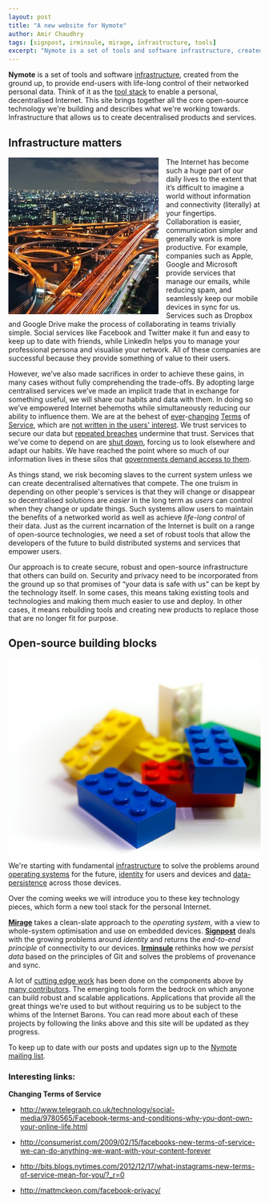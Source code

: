 ```yaml
---
layout: post
title: "A new website for Nymote"
author: Amir Chaudhry
tags: [signpost, irminsule, mirage, infrastructure, tools]
excerpt: "Nymote is a set of tools and software infrastructure, created from the ground up, to provide end-users with life-long control of their networked personal data."
---
```


**Nymote** is a set of tools and software [infrastructure][], created from the ground up, to provide end-users with life-long control of their networked personal data.  Think of it as the [tool stack][] to enable a personal, decentralised Internet.   This site brings together all the core open-source technology we're building and describes what we're working towards.  Infrastructure that allows us to create decentralised products and services.

## Infrastructure matters
<a href="http://www.flickr.com/photos/suzumenonamida/8206148949/"><img style="float:left; margin-right: 15px;" src="/images/higashi-osaka-junction.jpg"></a>
The Internet has become such a huge part of our daily lives to the extent that it’s difficult to imagine a world without information and connectivity (literally) at your fingertips. Collaboration is easier, communication simpler and generally work is more productive.  For example, companies such as Apple, Google and Microsoft provide services that manage our emails, while reducing spam, and seamlessly keep our mobile devices in sync for us. Services such as Dropbox and Google Drive make the process of collaborating in teams trivially simple.  Social services like Facebook and Twitter make it fun and easy to keep up to date with friends, while LinkedIn helps you to manage your professional persona and visualise your network.  All of these companies are successful because they provide something of value to their users.  

However, we’ve also made sacrifices in order to achieve these gains, in many cases without fully comprehending the trade-offs.  By adopting large centralised services we’ve made an implicit trade that in exchange for something useful, we will share our habits and data with them. In doing so we’ve empowered Internet behemoths while simultaneously reducing our ability to influence them. We are at the behest of [ever][tos1]-[changing][tos2] [Terms][tos3] of [Service][tos4], which are [not written in the users' interest][tosdr]. We trust services to secure our data but [repeated breaches][dropbox-breaches] undermine that trust.  Services that we've come to depend on are [shut down][google-reader-shutdown], forcing us to look elsewhere and adapt our habits.  We have reached the point where so much of our information lives in these silos that [governments demand access to them][guardian-nsa].  


As things stand, we risk becoming slaves to the current system unless we can create decentralised alternatives that compete. The one truism in depending on other people's services is that they will change or disappear so decentralised solutions are *easier* in the long term as *users* can control when they change or update things.  Such systems allow users to maintain the benefits of a networked world as well as achieve *life-long control* of their data.  Just as the current incarnation of the Internet is built on a range of open-source technologies, we need a set of robust tools that allow the developers of the future to build distributed systems and services that empower users.  

Our approach is to create secure, robust and open-source infrastructure that others can build on. Security and privacy need to be incorporated from the ground up so that promises of “your data is safe with us” can be kept by the technology itself. In some cases, this means taking existing tools and technologies and making them much easier to use and deploy. In other cases, it means rebuilding tools and creating new products to replace those that are no longer fit for purpose.


## Open-source building blocks

<a href="http://www.flickr.com/photos/jezpage/4990873353/"><img style="float:right" src="/images/lego-blocks.jpg"></a>
We're starting with fundamental [infrastructure][] to solve the problems around [operating systems][Mirage] for the future, [identity][Signpost] for users and devices and [data-persistence][Irminsule] across those devices.

Over the coming weeks we will introduce you to these key technology pieces, which form a new tool stack for the personal Internet.   

**[Mirage][]** takes a clean-slate approach to the *operating system*, with a view to whole-system optimisation and use on embedded devices.  **[Signpost][]** deals with the growing problems around *identity* and returns the *end-to-end principle* of connectivity to our devices.  **[Irminsule][]** rethinks how we *persist data* based on the principles of Git and solves the problems of provenance and sync. 

A lot of [cutting edge work][papers] has been done on the components above by [many contributors][about].  The emerging tools form the bedrock on which anyone can build robust and scalable applications.  Applications that provide all the great things we're used to but without requiring us to be subject to the whims of the Internet Barons.  You can read more about each of these projects by following the links above and this site will be updated as they progress.

To keep up to date with our posts and updates sign up to the [Nymote mailing list][followers-list].


[Nymote]: http://nymote.org
[Nymote Blog]: http://nymote.org/blog
[Infrastructure]: /#infrastructure
[tool stack]: http://en.wikipedia.org/wiki/Solution_stack
[Signpost]: /software/signpost
[Mirage]: /software/mirage
[Irminsule]: /software/irminsule
[papers]: /docs
[about]: /#about
[followers-list]: http://eepurl.com/mXYb1
[dropbox-breaches]: http://venturebeat.com/2012/08/01/dropbox-has-become-problem-child-of-cloud-security/
[tosdr]: http://tosdr.org
[google-reader-shutdown]: http://gigaom.com/2013/07/03/google-readers-shutdown-the-rise-of-walled-gardens-and-the-future-of-the-open-web/
[guardian-nsa]: http://www.theguardian.com/world/2013/jun/06/us-tech-giants-nsa-data
[tos1]: http://www.telegraph.co.uk/technology/social-media/9780565/Facebook-terms-and-conditions-why-you-dont-own-your-online-life.html
[tos2]: http://consumerist.com/2009/02/15/facebooks-new-terms-of-service-we-can-do-anything-we-want-with-your-content-forever
[tos3]: http://bits.blogs.nytimes.com/2012/12/17/what-instagrams-new-terms-of-service-mean-for-you/?_r=0
[tos4]: http://mattmckeon.com/facebook-privacy/

### Interesting links:

**Changing Terms of Service**

- http://www.telegraph.co.uk/technology/social-media/9780565/Facebook-terms-and-conditions-why-you-dont-own-your-online-life.html

- http://consumerist.com/2009/02/15/facebooks-new-terms-of-service-we-can-do-anything-we-want-with-your-content-forever

- http://bits.blogs.nytimes.com/2012/12/17/what-instagrams-new-terms-of-service-mean-for-you/?_r=0

- http://mattmckeon.com/facebook-privacy/



<!-- <a href="http://www.flickr.com/photos/jezpage/4990873353/" title="257/365 - LEGO by Jez Page, on Flickr"><img src="http://farm5.staticflickr.com/4147/4990873353_f2a285f68a_o.jpg" width="3888" height="2592" alt="257/365 - LEGO"></a> -->

<!--One of the fundamental limitations is that distributed systems are difficult and in order to build viable alternatives, we need to address the underlying problems first.  

<a href="http://www.flickr.com/photos/benfuji/4233370523/" title="glowing lego blocks by Ben-Miller, on Flickr"><img src="http://farm5.staticflickr.com/4007/4233370523_63c4feac79_z.jpg" width="640" height="373" alt="glowing lego blocks"></a>

<a href="http://www.flickr.com/photos/hungrydesigns/4704480669/" title="Candy Lego Blocks - AMAZING! by Hungry Designs, on Flickr"><img src="http://farm5.staticflickr.com/4025/4704480669_deb40e3fa0_z.jpg" width="547" height="410" alt="Candy Lego Blocks - AMAZING!"></a>

<a href="http://www.flickr.com/photos/jezpage/4990873353/" title="257/365 - LEGO by Jez Page, on Flickr"><img src="http://farm5.staticflickr.com/4147/4990873353_547ab8d298_z.jpg" width="640" height="427" alt="257/365 - LEGO"></a>

<a href="http://www.flickr.com/photos/suzumenonamida/8206148949/" title="Higashi Osaka Junction by Manish Prabhune(マニッシュ), on Flickr"><img src="http://farm9.staticflickr.com/8205/8206148949_fbf6675e08_o.jpg" width="4291" height="2794" alt="Higashi Osaka Junction"></a>
-->

<!-- 
Building viable alternatives means revisiting our assumptions and thinking over the problems that need to be solved in the context of the Internet today.  
It’s time to work on those alternatives. -->